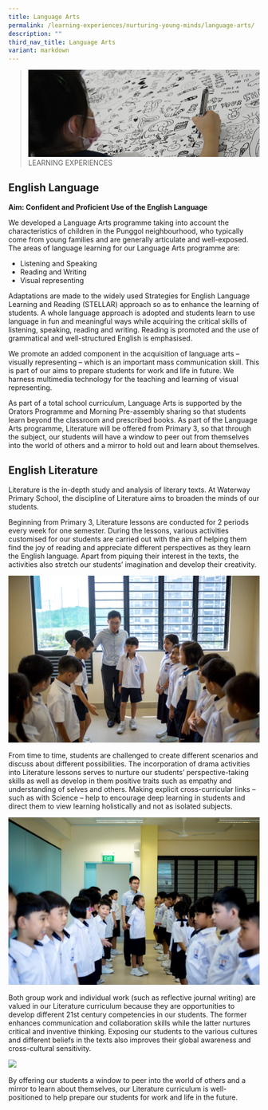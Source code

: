 ```yaml
---
title: Language Arts
permalink: /learning-experiences/nurturing-young-minds/language-arts/
description: ""
third_nav_title: Language Arts
variant: markdown
---
```

>![](/images/Learning%20Experiences/learning-experiences_banner.jpg)
>LEARNING EXPERIENCES


## English Language


**Aim: Confident and Proficient Use of the English Language**

  

We developed a Language Arts programme taking into account the characteristics of children in the Punggol neighbourhood, who typically come from young families and are generally articulate and well-exposed. The areas of language learning for our Language Arts programme are:

  

*   Listening and Speaking
*   Reading and Writing
*   Visual representing

  

Adaptations are made to the widely used Strategies for English Language Learning and Reading (STELLAR) approach so as to enhance the learning of students. A whole language approach is adopted and students learn to use language in fun and meaningful ways while acquiring the critical skills of listening, speaking, reading and writing. Reading is promoted and the use of grammatical and well-structured English is emphasised.

  

We promote an added component in the acquisition of language arts – visually representing – which is an important mass communication skill. This is part of our aims to prepare students for work and life in future. We harness multimedia technology for the teaching and learning of visual representing.

  

As part of a total school curriculum, Language Arts is supported by the Orators Programme and Morning Pre-assembly sharing so that students learn beyond the classroom and prescribed books. As part of the Language Arts programme, Literature will be offered from Primary 3, so that through the subject, our students will have a window to peer out from themselves into the world of others and a mirror to hold out and learn about themselves.


## English Literature


Literature is the in-depth study and analysis of literary texts. At Waterway Primary School, the discipline of Literature aims to broaden the minds of our students.

  

Beginning from Primary 3, Literature lessons are conducted for 2 periods every week for one semester. During the lessons, various activities customised for our students are carried out with the aim of helping them find the joy of reading and appreciate different perspectives as they learn the English language. Apart from piquing their interest in the texts, the activities also stretch our students’ imagination and develop their creativity.

![](/images/Learning%20Experiences/Literature%201.jpg)

From time to time, students are challenged to create different scenarios and discuss about different possibilities. The incorporation of drama activities into Literature lessons serves to nurture our students’ perspective-taking skills as well as develop in them positive traits such as empathy and understanding of selves and others. Making explicit cross-curricular links – such as with Science – help to encourage deep learning in students and direct them to view learning holistically and not as isolated subjects.


![](/images/Learning%20Experiences/Literature%202.jpg)


Both group work and individual work (such as reflective journal writing) are valued in our Literature curriculum because they are opportunities to develop different 21st century competencies in our students. The former enhances communication and collaboration skills while the latter nurtures critical and inventive thinking. Exposing our students to the various cultures and different beliefs in the texts also improves their global awareness and cross-cultural sensitivity.

![](/images/Learning%20Experiences/Literature%203.jpg)

By offering our students a window to peer into the world of others and a mirror to learn about themselves, our Literature curriculum is well-positioned to help prepare our students for work and life in the future.
